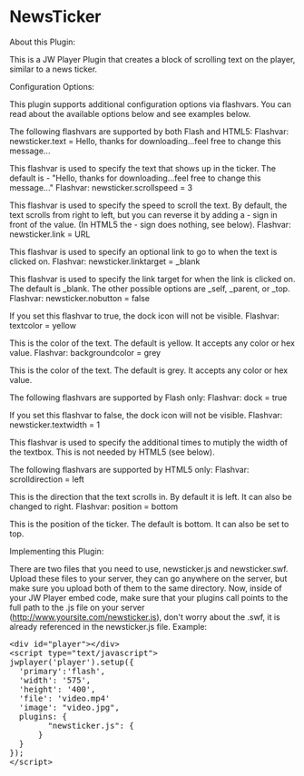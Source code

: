 NewsTicker
==========

About this Plugin:

This is a JW Player Plugin that creates a block of scrolling text on the player, similar to a news ticker.

Configuration Options:

This plugin supports additional configuration options via flashvars. You can read about the available options below and see examples below.

The following flashvars are supported by both Flash and HTML5:
Flashvar: newsticker.text = Hello, thanks for downloading...feel free to change this message...

This flashvar is used to specify the text that shows up in the ticker. The default is - "Hello, thanks for downloading...feel free to change this message..."
Flashvar: newsticker.scrollspeed = 3

This flashvar is used to specify the speed to scroll the text. By default, the text scrolls from right to left, but you can reverse it by adding a - sign in front of the value. (In HTML5 the - sign does nothing, see below).
Flashvar: newsticker.link = URL

This flashvar is used to specify an optional link to go to when the text is clicked on.
Flashvar: newsticker.linktarget = _blank

This flashvar is used to specify the link target for when the link is clicked on. The default is _blank. The other possible options are _self, _parent, or _top.
Flashvar: newsticker.nobutton = false

If you set this flashvar to true, the dock icon will not be visible.
Flashvar: textcolor = yellow

This is the color of the text. The default is yellow. It accepts any color or hex value.
Flashvar: backgroundcolor = grey

This is the color of the text. The default is grey. It accepts any color or hex value.

The following flashvars are supported by Flash only:
Flashvar: dock = true

If you set this flashvar to false, the dock icon will not be visible.
Flashvar: newsticker.textwidth = 1

This flashvar is used to specify the additional times to mutiply the width of the textbox. This is not needed by HTML5 (see below).

The following flashvars are supported by HTML5 only:
Flashvar: scrolldirection = left

This is the direction that the text scrolls in. By default it is left. It can also be changed to right.
Flashvar: position = bottom

This is the position of the ticker. The default is bottom. It can also be set to top.

Implementing this Plugin:

There are two files that you need to use, newsticker.js and newsticker.swf. Upload these files to your server, they can go anywhere on the server, but make sure you upload both of them to the same directory. Now, inside of your JW Player embed code, make sure that your plugins call points to the full path to the .js file on your server (http://www.yoursite.com/newsticker.js), don't worry about the .swf, it is already referenced in the newsticker.js file. 
Example:

<pre>
&lt;div id=&quot;player&quot;&gt;&lt;/div&gt;
&lt;script type=&quot;text/javascript&quot;&gt;
jwplayer('player').setup({
&nbsp;&nbsp;'primary':'flash',
&nbsp;&nbsp;'width': '575',
&nbsp;&nbsp;'height': '400',
&nbsp;&nbsp;'file': 'video.mp4'
&nbsp;&nbsp;'image': &quot;video.jpg&quot;,
&nbsp;&nbsp;plugins: {
	&nbsp;&nbsp;&nbsp;&nbsp;&quot;newsticker.js&quot;: {
	&nbsp;&nbsp;}
&nbsp;&nbsp;}
});
&lt;/script&gt;
</pre>
